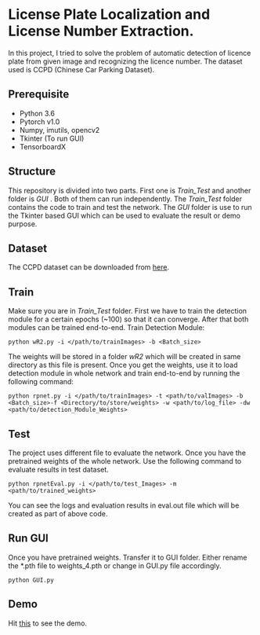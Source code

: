 ﻿# License Plate Localization and License Number Extraction.  

In this project, I tried to solve the problem of automatic detection of licence plate from given image and recognizing the licence number. The dataset used is CCPD (Chinese Car Parking Dataset). 


## Prerequisite
*	Python 3.6
*	Pytorch v1.0
*	Numpy, imutils, opencv2
*	Tkinter (To run GUI)
*	TensorboardX

## Structure
This repository is divided into two parts. First one is  *Train_Test* and another folder is *GUI* . Both of them can run independently. The *Train_Test* folder contains the code to train and test the network. The *GUI* folder is use to run the Tkinter based GUI which can be used to evaluate the result or demo purpose. 

## Dataset
The CCPD dataset can be downloaded from [here](https://drive.google.com/file/d/1fFqCXjhk7vE9yLklpJurEwP9vdLZmrJd/view).

## Train
Make sure you are in *Train_Test* folder. First we have to train the detection module for a certain epochs (~100) so that it can converge. After that both modules can be trained end-to-end.
Train Detection Module:
```
python wR2.py -i </path/to/trainImages> -b <Batch_size> 
```
The weights will be stored in a folder *wR2* which will be created in same directory as this file is present.  Once you get the weights, use it to load detection module in whole network and train end-to-end by running the following command:
```
python rpnet.py -i </path/to/trainImages> -t <path/to/valImages> -b <Batch_size>-f <Directory/to/store/weights> -w <path/to/log_file> -dw <path/to/detection_Module_Weights> 
```
## Test
The project uses different file to evaluate the network. Once you have the pretrained weights of the whole network. Use the following command to evaluate results in test dataset.
```
python rpnetEval.py -i </path/to/test_Images> -m <path/to/trained_weights>
```
You can see the logs and evaluation results in eval.out file which will be created as part of above code.

## Run GUI
Once you have pretrained weights. Transfer it to GUI folder. Either rename the *.pth file to weights_4.pth or change in GUI.py file accordingly.
```
python GUI.py
```
## Demo

Hit [this](https://www.youtube.com/watch?v=Jc53MyVG9Q0) to see the demo.
